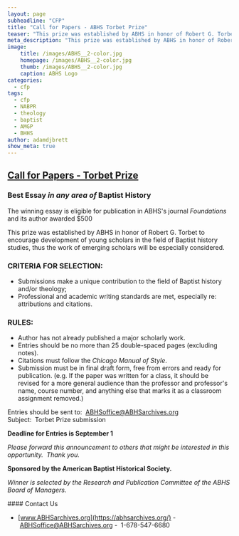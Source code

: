 ```yaml
---
layout: page
subheadline: "CFP"
title: "Call for Papers - ABHS Torbet Prize"
teaser: "This prize was established by ABHS in honor of Robert G. Torbet to encourage development of young scholars in the field of Baptist history studies, thus the work of emerging scholars will be especially considered."
meta_description: "This prize was established by ABHS in honor of Robert G. Torbet to encourage development of young scholars in the field of Baptist history studies, thus the work of emerging scholars will be especially considered."
image:
    title: /images/ABHS__2-color.jpg
    homepage: /images/ABHS__2-color.jpg
    thumb: /images/ABHS__2-color.jpg
    caption: ABHS Logo
categories:
  - cfp
tags:
  - cfp
  - NABPR
  - theology
  - baptist
  - AMGP
  - BHHS
author: adamdjbrett
show_meta: true
---
```

## [Call for Papers - Torbet Prize](/pdfs/Torbet-Prize-Flyer.pdf)
### Best Essay *in any area of* Baptist History

The winning essay is eligible for publication in ABHS's journal *Foundations* and its author awarded $500

This prize was established by ABHS in honor of Robert G. Torbet to encourage development of young scholars in the field of Baptist history studies, thus the work of emerging scholars will be especially considered.

### **CRITERIA FOR SELECTION:**

-   Submissions make a unique contribution to the field of Baptist history and/or theology; 
-   Professional and academic writing standards are met, especially re:  attributions and citations. 

### **RULES:**

-   Author has not already published a major scholarly work.
-   Entries should be no more than 25 double-spaced pages (excluding notes).
-   Citations must follow the *Chicago Manual of Style*.
-   Submission must be in final draft form, free from errors and ready for publication. (e.g. If the paper was written for a class, it should be revised for a more general audience than the professor and professor's name, course number, and anything else that marks it as a classroom assignment removed.)

Entries should be sent to:  [ABHSoffice@ABHSarchives.org](mailto:ABHS@abhsarchives.org)\
Subject:  Torbet Prize submission

**Deadline for Entries is September 1**

*Please forward this announcement to others that might be interested in this opportunity.  Thank you.*

**Sponsored by the American Baptist Historical Society.**

*Winner is selected by the Research and Publication Committee of the ABHS Board of Managers.*


#### Contact Us
- [www.ABHSarchives.org](https://abhsarchives.org/)
- <ABHSoffice@ABHSarchives.org>
-  1-678-547-6680 
